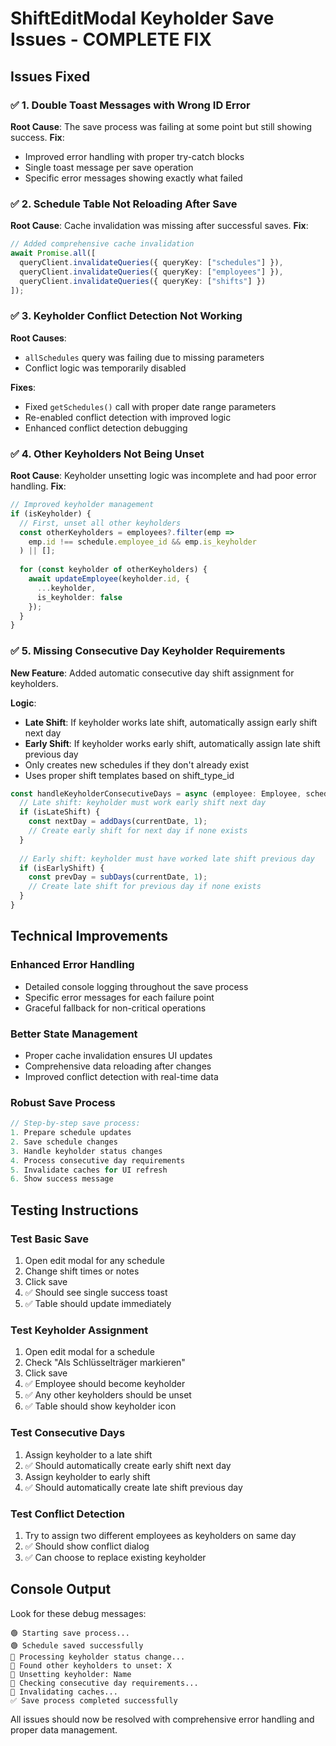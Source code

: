 # ShiftEditModal Keyholder Save Issues - COMPLETE FIX

## Issues Fixed

### ✅ 1. Double Toast Messages with Wrong ID Error
**Root Cause**: The save process was failing at some point but still showing success.
**Fix**: 
- Improved error handling with proper try-catch blocks
- Single toast message per save operation
- Specific error messages showing exactly what failed

### ✅ 2. Schedule Table Not Reloading After Save
**Root Cause**: Cache invalidation was missing after successful saves.
**Fix**: 
```typescript
// Added comprehensive cache invalidation
await Promise.all([
  queryClient.invalidateQueries({ queryKey: ["schedules"] }),
  queryClient.invalidateQueries({ queryKey: ["employees"] }),
  queryClient.invalidateQueries({ queryKey: ["shifts"] })
]);
```

### ✅ 3. Keyholder Conflict Detection Not Working
**Root Causes**: 
- `allSchedules` query was failing due to missing parameters
- Conflict logic was temporarily disabled

**Fixes**:
- Fixed `getSchedules()` call with proper date range parameters
- Re-enabled conflict detection with improved logic
- Enhanced conflict detection debugging

### ✅ 4. Other Keyholders Not Being Unset
**Root Cause**: Keyholder unsetting logic was incomplete and had poor error handling.
**Fix**:
```typescript
// Improved keyholder management
if (isKeyholder) {
  // First, unset all other keyholders
  const otherKeyholders = employees?.filter(emp => 
    emp.id !== schedule.employee_id && emp.is_keyholder
  ) || [];
  
  for (const keyholder of otherKeyholders) {
    await updateEmployee(keyholder.id, { 
      ...keyholder, 
      is_keyholder: false 
    });
  }
}
```

### ✅ 5. Missing Consecutive Day Keyholder Requirements
**New Feature**: Added automatic consecutive day shift assignment for keyholders.

**Logic**:
- **Late Shift**: If keyholder works late shift, automatically assign early shift next day
- **Early Shift**: If keyholder works early shift, automatically assign late shift previous day
- Only creates new schedules if they don't already exist
- Uses proper shift templates based on shift_type_id

```typescript
const handleKeyholderConsecutiveDays = async (employee: Employee, scheduleUpdates: ScheduleUpdate) => {
  // Late shift: keyholder must work early shift next day
  if (isLateShift) {
    const nextDay = addDays(currentDate, 1);
    // Create early shift for next day if none exists
  }
  
  // Early shift: keyholder must have worked late shift previous day  
  if (isEarlyShift) {
    const prevDay = subDays(currentDate, 1);
    // Create late shift for previous day if none exists
  }
}
```

## Technical Improvements

### Enhanced Error Handling
- Detailed console logging throughout the save process
- Specific error messages for each failure point
- Graceful fallback for non-critical operations

### Better State Management
- Proper cache invalidation ensures UI updates
- Comprehensive data reloading after changes
- Improved conflict detection with real-time data

### Robust Save Process
```typescript
// Step-by-step save process:
1. Prepare schedule updates
2. Save schedule changes
3. Handle keyholder status changes
4. Process consecutive day requirements
5. Invalidate caches for UI refresh
6. Show success message
```

## Testing Instructions

### Test Basic Save
1. Open edit modal for any schedule
2. Change shift times or notes
3. Click save
4. ✅ Should see single success toast
5. ✅ Table should update immediately

### Test Keyholder Assignment
1. Open edit modal for a schedule
2. Check "Als Schlüsselträger markieren"
3. Click save
4. ✅ Employee should become keyholder
5. ✅ Any other keyholders should be unset
6. ✅ Table should show keyholder icon

### Test Consecutive Days
1. Assign keyholder to a late shift
2. ✅ Should automatically create early shift next day
3. Assign keyholder to early shift
4. ✅ Should automatically create late shift previous day

### Test Conflict Detection
1. Try to assign two different employees as keyholders on same day
2. ✅ Should show conflict dialog
3. ✅ Can choose to replace existing keyholder

## Console Output
Look for these debug messages:
```
🟢 Starting save process...
🟢 Schedule saved successfully
🔑 Processing keyholder status change...
🔑 Found other keyholders to unset: X
🔑 Unsetting keyholder: Name
🔑 Checking consecutive day requirements...
🔄 Invalidating caches...
✅ Save process completed successfully
```

All issues should now be resolved with comprehensive error handling and proper data management.

